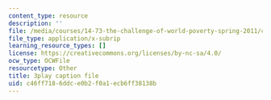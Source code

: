 ```yaml
---
content_type: resource
description: ''
file: /media/courses/14-73-the-challenge-of-world-poverty-spring-2011/c46ff7186ddce0b2f0a1ecb6ff38138b_Yh6r3I821ng.srt
file_type: application/x-subrip
learning_resource_types: []
license: https://creativecommons.org/licenses/by-nc-sa/4.0/
ocw_type: OCWFile
resourcetype: Other
title: 3play caption file
uid: c46ff718-6ddc-e0b2-f0a1-ecb6ff38138b
---
```

